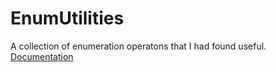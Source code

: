 # EnumUtilities
A collection of enumeration operatons that I had found useful.
<br/>
[Documentation](http://fredekstrand.github.io/EnumUtilities)
